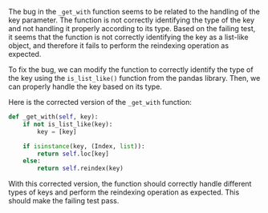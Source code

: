 The bug in the `_get_with` function seems to be related to the handling of the key parameter. The function is not correctly identifying the type of the key and not handling it properly according to its type. Based on the failing test, it seems that the function is not correctly identifying the key as a list-like object, and therefore it fails to perform the reindexing operation as expected.

To fix the bug, we can modify the function to correctly identify the type of the key using the `is_list_like()` function from the pandas library. Then, we can properly handle the key based on its type.

Here is the corrected version of the `_get_with` function:

```python
def _get_with(self, key):
    if not is_list_like(key):
        key = [key]

    if isinstance(key, (Index, list)):
        return self.loc[key]
    else:
        return self.reindex(key)
```

With this corrected version, the function should correctly handle different types of keys and perform the reindexing operation as expected. This should make the failing test pass.